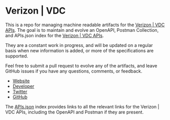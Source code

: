 # Verizon | VDC  This is a repo for managing machine readable artifacts for the [Verizon | VDC   APIs](http://developer.verizon.com/content/vdc/en/verizon-tools-apis/verizon_apis/navbuilder-inside-sdk/verizon-toolsandapis-NBI-tech-resources/verizon-nbi-vznavigator-api.html). The goal is to maintain and evolve an OpenAPI, Postman Collection, and APIs.json index for the [Verizon | VDC   APIs](http://developer.verizon.com/content/vdc/en/verizon-tools-apis/verizon_apis/navbuilder-inside-sdk/verizon-toolsandapis-NBI-tech-resources/verizon-nbi-vznavigator-api.html).They are a constant work in progress, and will be updated on a regular basis when new information is added, or more of the specifications are supported.Feel free to submit a pull request to evolve any of the artifacts, and leave GitHub issues if you have any questions, comments, or feedback.- [Website](http://developer.verizon.com/content/vdc/en/verizon-tools-apis/verizon_apis/navbuilder-inside-sdk/verizon-toolsandapis-NBI-tech-resources/verizon-nbi-vznavigator-api.html)- [Developer](http://developer.verizon.com/content/vdc/en/verizon-tools-apis/verizon_apis/navbuilder-inside-sdk/verizon-toolsandapis-NBI-tech-resources/verizon-nbi-vznavigator-api.html)- [Twitter](https://twitter.com/#!/VerizonDev)- [GitHub](https://github.com/Verizon)The [APIs.json](https://github.com/api-evangelist/verizon--vdc--/blob/master/apis.json) index provides links to all the relevant links for the Verizon | VDC   APIs, including the OpenAPI and Postman if they are present.